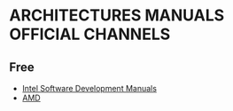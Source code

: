 # ARCHITECTURES MANUALS OFFICIAL CHANNELS
## Free
- [Intel Software Development Manuals](https://www.intel.com/content/www/us/en/developer/articles/technical/intel-sdm.html)
- [AMD](https://www.amd.com/en/search/documentation/hub.html)